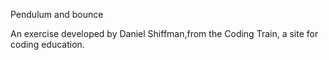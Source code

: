 Pendulum and bounce

An exercise developed by Daniel Shiffman,from the Coding Train, a site for coding education.
